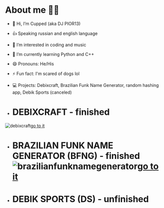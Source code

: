 # About me 🙍‍♂️

- 👋 Hi, I’m Cupped (aka DJ PIOR13)
- 👍 Speaking russian and english language
- 👀 I’m interested in coding and music
- 🌱 I’m currently learning Python and C++
- 😄 Pronouns: He/His
- ⚡ Fun fact: I'm scared of dogs lol
- 💻 Projects: Debixcraft, Brazilian Funk Name Generator, random hashing app, Debik Sports (canceled)

- # DEBIXCRAFT - finished
 ![debixcraft](https://github.com/wcupped/wcupped/assets/134646828/07ae8552-0f0f-4471-88f4-711ba0e9d409)[go to it](https://github.com/wcupped/debixcraft)


- # BRAZILIAN FUNK NAME GENERATOR (BFNG) - finished ![brazilianfunknamegenerator](https://github.com/wcupped/wcupped/assets/134646828/361830ef-378e-412b-8a7c-837ce8bb0765)[go to it](https://github.com/wcupped/brazilianfunknamegenerator)


- # DEBIK SPORTS (DS) - unfinished
